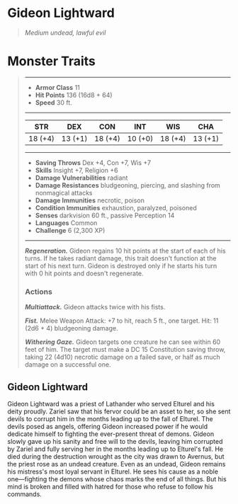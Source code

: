 # Gideon Lightward
>*Medium undead, lawful evil*
# Monster Traits
>___
>- **Armor Class** 11
>- **Hit Points** 136 (16d8 + 64)
>- **Speed** 30 ft.
>___
>|STR|DEX|CON|INT|WIS|CHA|
>|:---:|:---:|:---:|:---:|:---:|:---:|
>|18 (+4)|13 (+1)|18 (+4)|10 (+0)|18 (+4)|13 (+1)|
>___
>- **Saving Throws** Dex +4, Con +7, Wis +7
>- **Skills** Insight +7, Religion +6
>- **Damage Vulnerabilities** radiant
>- **Damage Resistances** bludgeoning, piercing, and slashing from nonmagical attacks
>- **Damage Immunities** necrotic, poison
>- **Condition Immunities** exhaustion, paralyzed, poisoned
>- **Senses** darkvision 60 ft., passive Perception 14
>- **Languages** Common
>- **Challenge** 6 (2,300 XP)
>___
>***Regeneration.*** Gideon regains 10 hit points at the start of each of his turns. If he takes radiant damage, this trait doesn't function at the start of his next turn. Gideon is destroyed only if he starts his turn with 0 hit points and doesn't regenerate.  
>
>### Actions
>***Multiattack.*** Gideon attacks twice with his fists.  
>
>***Fist.*** Melee Weapon Attack: +7 to hit, reach 5 ft., one target. Hit: 11 (2d6 + 4) bludgeoning damage.  
>
>***Withering Gaze.*** Gideon targets one creature he can see within 60 feet of him. The target must make a DC 15 Constitution saving throw, taking 22 (4d10) necrotic damage on a failed save, or half as much damage on a successful one.
## Gideon Lightward
Gideon Lightward was a priest of Lathander who served Elturel and his deity proudly. Zariel saw that his fervor could be an asset to her, so she sent devils to corrupt him in the months leading up to the fall of Elturel. The devils posed as angels, offering Gideon increased power if he would dedicate himself to fighting the ever-present threat of demons.
Gideon slowly gave up his sanity and free will to the devils, leaving him corrupted by Zariel and fully serving her in the months leading up to Elturel's fall. He died during the destruction wrought as the city was drawn to Avernus, but the priest rose as an undead creature. Even as an undead, Gideon remains his mistress's most loyal servant in Elturel. He sees his cause as a noble one—fighting the demons whose chaos marks the end of all things. But his mind is broken and filled with hatred for those who refuse to follow his commands.
